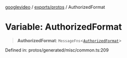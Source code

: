 [googlevideo](../../../README.md) / [exports/protos](../README.md) / AuthorizedFormat

# Variable: AuthorizedFormat

> **AuthorizedFormat**: `MessageFns`\<[`AuthorizedFormat`](../interfaces/AuthorizedFormat.md)\>

Defined in: protos/generated/misc/common.ts:209
